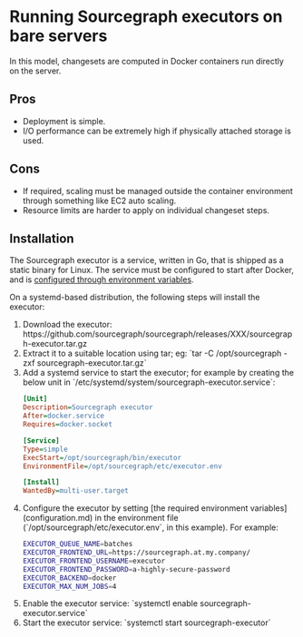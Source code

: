 # Running Sourcegraph executors on bare servers

In this model, changesets are computed in Docker containers run directly on the server.

## Pros

* Deployment is simple.
* I/O performance can be extremely high if physically attached storage is used.

## Cons

* If required, scaling must be managed outside the container environment through something like EC2 auto scaling.
* Resource limits are harder to apply on individual changeset steps.

## Installation

<!--
aharvey: I originally had a few paragraphs on packaged RPM/DEB deployments. I think we might _eventually_ have demand for that because it's easier to manage upgrades, but it's far enough down the road that I don't want to get into it here. What might be a middle ground before that would be shipping AMIs with extremely bare bones Debian images with just Docker and the executor preconfigured in systemd.

For now I've also skipped any mention of Windows or macOS, but there's nothing stopping us from shipping those. (Although it's probably of relatively little use, given the hard Docker requirement; why not just run Linux natively?)
-->

The Sourcegraph executor is a service, written in Go, that is shipped as a static binary for Linux. The service must be configured to start after Docker, and is [configured through environment variables](configuration.md).

On a systemd-based distribution, the following steps will install the executor:

<ol>
<li>Download the executor: https://github.com/sourcegraph/sourcegraph/releases/XXX/sourcegraph-executor.tar.gz

<li>Extract it to a suitable location using tar; eg: `tar -C /opt/sourcegraph -zxf sourcegraph-executor.tar.gz`

<li>Add a systemd service to start the executor; for example by creating the below unit in `/etc/systemd/system/sourcegraph-executor.service`:

```ini
[Unit]
Description=Sourcegraph executor
After=docker.service
Requires=docker.socket

[Service]
Type=simple
ExecStart=/opt/sourcegraph/bin/executor
EnvironmentFile=/opt/sourcegraph/etc/executor.env

[Install]
WantedBy=multi-user.target
```
    
<li>Configure the executor by setting [the required environment variables](configuration.md) in the environment file (`/opt/sourcegraph/etc/executor.env`, in this example). For example:

```bash
EXECUTOR_QUEUE_NAME=batches
EXECUTOR_FRONTEND_URL=https://sourcegraph.at.my.company/
EXECUTOR_FRONTEND_USERNAME=executor
EXECUTOR_FRONTEND_PASSWORD=a-highly-secure-password
EXECUTOR_BACKEND=docker
EXECUTOR_MAX_NUM_JOBS=4
```

<li>Enable the executor service: `systemctl enable sourcegraph-executor.service`

<li>Start the executor service: `systemctl start sourcegraph-executor`
</ol>